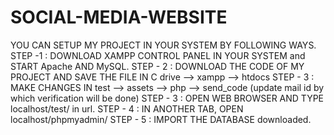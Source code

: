 # SOCIAL-MEDIA-WEBSITE
YOU CAN SETUP MY PROJECT IN YOUR SYSTEM BY FOLLOWING WAYS.
STEP -1 : DOWNLOAD XAMPP CONTROL PANEL IN YOUR SYSTEM and START Apache AND MySQL.
STEP - 2 : DOWNLOAD THE CODE OF MY PROJECT AND SAVE THE FILE IN 
C drive --> xampp --> htdocs
STEP - 3 : MAKE CHANGES IN test --> assets --> php --> send_code  (update mail id by which verification will be done)
STEP - 3 : OPEN WEB BROWSER AND TYPE localhost/test/ in url.
STEP - 4 : IN ANOTHER TAB, OPEN localhost/phpmyadmin/
STEP - 5 : IMPORT THE DATABASE downloaded.

